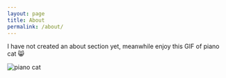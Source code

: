 ```yaml
---
layout: page
title: About
permalink: /about/
---
```


I have not created an about section yet, meanwhile enjoy this GIF of piano cat 😸

![piano cat](https://user-images.githubusercontent.com/17809351/124397748-0e0fd300-dd12-11eb-9921-ef7460f2f56e.gif)